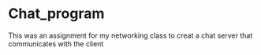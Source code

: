 # Chat_program
This was an assignment for my networking class to creat a chat server that communicates with the client

